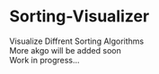 # Sorting-Visualizer
Visualize Diffrent Sorting Algorithms <br>
More akgo will be added soon <br>
Work in progress...
